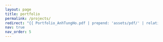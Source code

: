 ```yaml
---
layout: page
title: portfolio
permalink: /projects/
redirect: "{{ Portfolio_AnhTungHo.pdf | prepend: 'assets/pdf/' | relative_url}}"
nav: true
nav_order: 5
---
```



